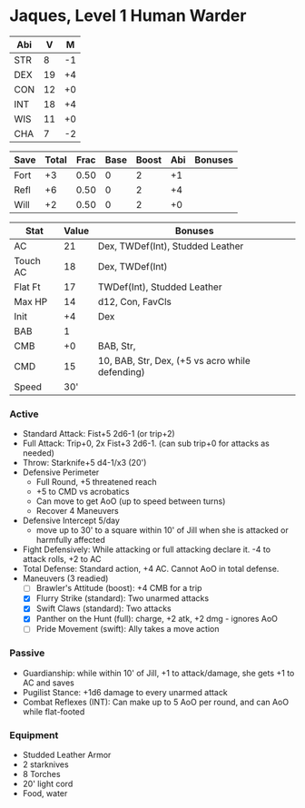 # Jaques, Level 1 Human Warder

Abi | V  | M
----|----|---
STR | 8  | -1
DEX | 19 | +4
CON | 12 | +0
INT | 18 | +4
WIS | 11 | +0
CHA |  7 | -2

Save | Total | Frac | Base | Boost | Abi | Bonuses
-----|-------|------|------|-------|-----|--------
Fort |  +3   | 0.50 |  0   |   2   | +1  |
Refl |  +6   | 0.50 |  0   |   2   | +4  |
Will |  +2   | 0.50 |  0   |   2   | +0  |

Stat    | Value         | Bonuses
--------|---------------|---------
AC      | 21            | Dex, TWDef(Int), Studded Leather
Touch AC| 18            | Dex, TWDef(Int)
Flat Ft | 17            | TWDef(Int), Studded Leather
Max HP  | 14            | d12, Con, FavCls
Init    | +4            | Dex
BAB     | 1             |
CMB     | +0            | BAB, Str,
CMD     | 15            | 10, BAB, Str, Dex, (+5 vs acro while defending)
Speed   | 30'           |

### Active
* Standard Attack: Fist+5 2d6-1 (or trip+2)
* Full Attack: Trip+0, 2x Fist+3 2d6-1. (can sub trip+0 for attacks as needed)
* Throw: Starknife+5 d4-1/x3 (20')
* Defensive Perimeter
  - Full Round, +5 threatened reach
  - +5 to CMD vs acrobatics
  - Can move to get AoO (up to speed between turns)
  - Recover 4 Maneuvers
* Defensive Intercept 5/day
  - move up to 30' to a square within 10' of Jill when she is attacked or harmfully affected
* Fight Defensively: While attacking or full attacking declare it. -4 to attack rolls, +2 to AC
* Total Defense: Standard action, +4 AC. Cannot AoO in total defense.
* Maneuvers (3 readied)
  - [ ] Brawler's Attitude (boost): +4 CMB for a trip
  - [x] Flurry Strike (standard): Two unarmed attacks
  - [x] Swift Claws (standard): Two attacks
  - [x] Panther on the Hunt (full): charge, +2 atk, +2 dmg - ignores AoO
  - [ ] Pride Movement (swift): Ally takes a move action

### Passive
* Guardianship: while within 10' of Jill, +1 to attack/damage, she gets +1 to AC and saves
* Pugilist Stance: +1d6 damage to every unarmed attack
* Combat Reflexes (INT): Can make up to 5 AoO per round, and can AoO while flat-footed

### Equipment
* Studded Leather Armor
* 2 starknives
* 8 Torches
* 20' light cord
* Food, water
